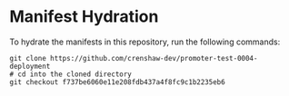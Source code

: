 # Manifest Hydration

To hydrate the manifests in this repository, run the following commands:

```shell
git clone https://github.com/crenshaw-dev/promoter-test-0004-deployment
# cd into the cloned directory
git checkout f737be6060e11e208fdb437a4f8fc9c1b2235eb6
```
